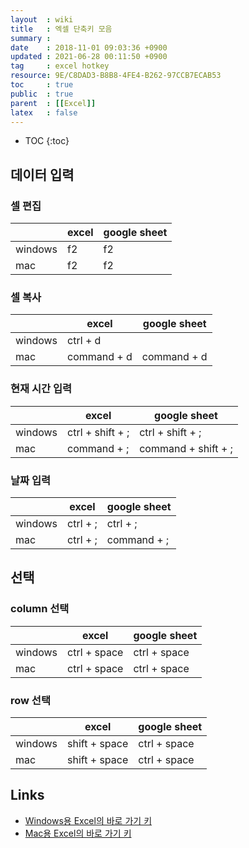 ```yaml
---
layout  : wiki
title   : 엑셀 단축키 모음
summary : 
date    : 2018-11-01 09:03:36 +0900
updated : 2021-06-28 00:11:50 +0900
tag     : excel hotkey
resource: 9E/C8DAD3-B8B8-4FE4-B262-97CCB7ECAB53
toc     : true
public  : true
parent  : [[Excel]]
latex   : false
---
```

* TOC
{:toc}

## 데이터 입력

### 셀 편집

|         | excel | google sheet |
|---------|-------|--------------|
| windows | f2    | f2           |
| mac     | f2    | f2           |

### 셀 복사

|         | excel       | google sheet |
|---------|-------------|--------------|
| windows | ctrl + d    |              |
| mac     | command + d | command + d  |

### 현재 시간 입력

|         | excel            | google sheet        |
|---------|------------------|---------------------|
| windows | ctrl + shift + ; | ctrl + shift + ;    |
| mac     | command + ;      | command + shift + ; |

### 날짜 입력

|         | excel    | google sheet |
|---------|----------|--------------|
| windows | ctrl + ; | ctrl + ;     |
| mac     | ctrl + ; | command + ;  |

## 선택
### column 선택

|         | excel        | google sheet |
|---------|--------------|--------------|
| windows | ctrl + space | ctrl + space |
| mac     | ctrl + space | ctrl + space |


### row 선택

|         | excel         | google sheet |
|---------|---------------|--------------|
| windows | shift + space | ctrl + space |
| mac     | shift + space | ctrl + space |

## Links

* [Windows용 Excel의 바로 가기 키](https://support.office.com/ko-kr/article/windows%EC%9A%A9-excel%EC%9D%98-%EB%B0%94%EB%A1%9C-%EA%B0%80%EA%B8%B0-%ED%82%A4-1798d9d5-842a-42b8-9c99-9b7213f0040f?omkt=ko-KR&ui=ko-KR&rs=ko-KR&ad=KR )
* [Mac용 Excel의 바로 가기 키](https://support.office.com/ko-kr/article/mac%EC%9A%A9-excel%EC%9D%98-%EB%B0%94%EB%A1%9C-%EA%B0%80%EA%B8%B0-%ED%82%A4-acf5419e-1f87-444d-962f-4e951a658ccd )

